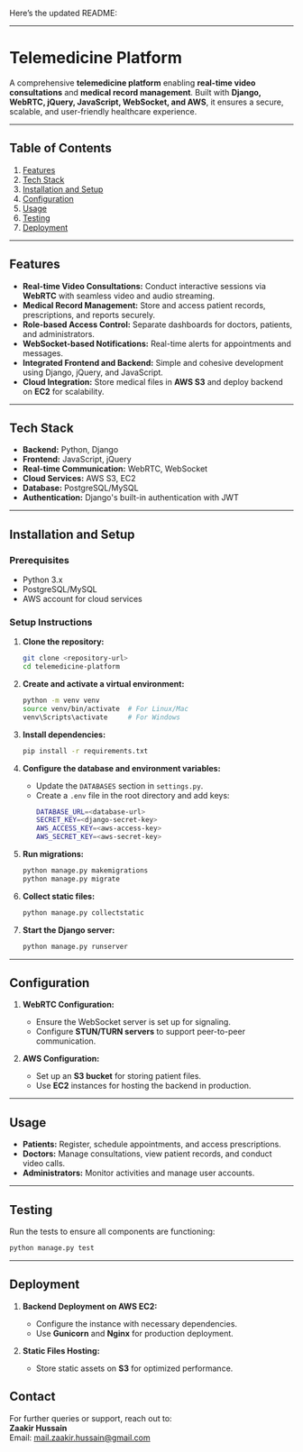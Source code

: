Here’s the updated README:

---

# **Telemedicine Platform**

A comprehensive **telemedicine platform** enabling **real-time video consultations** and **medical record management**. Built with **Django, WebRTC, jQuery, JavaScript, WebSocket, and AWS**, it ensures a secure, scalable, and user-friendly healthcare experience.

---

## **Table of Contents**  
1. [Features](#features)  
2. [Tech Stack](#tech-stack)  
3. [Installation and Setup](#installation-and-setup)  
4. [Configuration](#configuration)  
5. [Usage](#usage)  
6. [Testing](#testing)  
7. [Deployment](#deployment) 

---

## **Features**  
- **Real-time Video Consultations:** Conduct interactive sessions via **WebRTC** with seamless video and audio streaming.  
- **Medical Record Management:** Store and access patient records, prescriptions, and reports securely.  
- **Role-based Access Control:** Separate dashboards for doctors, patients, and administrators.  
- **WebSocket-based Notifications:** Real-time alerts for appointments and messages.  
- **Integrated Frontend and Backend:** Simple and cohesive development using Django, jQuery, and JavaScript.  
- **Cloud Integration:** Store medical files in **AWS S3** and deploy backend on **EC2** for scalability.  

---

## **Tech Stack**  
- **Backend:** Python, Django  
- **Frontend:** JavaScript, jQuery  
- **Real-time Communication:** WebRTC, WebSocket  
- **Cloud Services:** AWS S3, EC2  
- **Database:** PostgreSQL/MySQL  
- **Authentication:** Django's built-in authentication with JWT  

---

## **Installation and Setup**  
### Prerequisites  
- Python 3.x  
- PostgreSQL/MySQL  
- AWS account for cloud services  

### Setup Instructions  
1. **Clone the repository:**  
   ```bash
   git clone <repository-url>  
   cd telemedicine-platform  
   ```

2. **Create and activate a virtual environment:**  
   ```bash
   python -m venv venv  
   source venv/bin/activate  # For Linux/Mac  
   venv\Scripts\activate     # For Windows  
   ```

3. **Install dependencies:**  
   ```bash
   pip install -r requirements.txt  
   ```

4. **Configure the database and environment variables:**  
   - Update the `DATABASES` section in `settings.py`.  
   - Create a `.env` file in the root directory and add keys:  
     ```bash
     DATABASE_URL=<database-url>  
     SECRET_KEY=<django-secret-key>  
     AWS_ACCESS_KEY=<aws-access-key>  
     AWS_SECRET_KEY=<aws-secret-key>  
     ```

5. **Run migrations:**  
   ```bash
   python manage.py makemigrations  
   python manage.py migrate  
   ```

6. **Collect static files:**  
   ```bash
   python manage.py collectstatic  
   ```

7. **Start the Django server:**  
   ```bash
   python manage.py runserver  
   ```

---

## **Configuration**  
1. **WebRTC Configuration:**  
   - Ensure the WebSocket server is set up for signaling.  
   - Configure **STUN/TURN servers** to support peer-to-peer communication.

2. **AWS Configuration:**  
   - Set up an **S3 bucket** for storing patient files.  
   - Use **EC2** instances for hosting the backend in production.  

---

## **Usage**  
- **Patients:** Register, schedule appointments, and access prescriptions.  
- **Doctors:** Manage consultations, view patient records, and conduct video calls.  
- **Administrators:** Monitor activities and manage user accounts.  

---

## **Testing**  
Run the tests to ensure all components are functioning:  
```bash
python manage.py test  
```

---

## **Deployment**  
1. **Backend Deployment on AWS EC2:**  
   - Configure the instance with necessary dependencies.  
   - Use **Gunicorn** and **Nginx** for production deployment.  

2. **Static Files Hosting:**  
   - Store static assets on **S3** for optimized performance.  

## **Contact**  
For further queries or support, reach out to:  
**Zaakir Hussain**  
Email: [mail.zaakir.hussain@gmail.com](mailto:mail.zaakir.hussain@gmail.com)  
